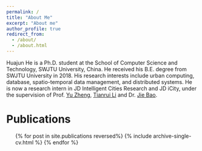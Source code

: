 ```yaml
---
permalink: /
title: "About Me"
excerpt: "About me"
author_profile: true
redirect_from: 
  - /about/
  - /about.html
---
```


Huajun He is a Ph.D. student at the School of Computer Science and Technology, SWJTU University, China. He received his B.E. degree from SWJTU University in 2018. His research interests include urban computing, database, spatio-temporal data management, and distributed systems. He is now a research intern in JD Intelligent Cities Research and JD iCity, under the supervision of Prof. [Yu Zheng](http://urban-computing.com/yuzheng), [Tianrui Li](https://faculty.swjtu.edu.cn/litianrui/en/index.htm) and Dr. [Jie Bao](https://jie-bao.org).

Publications
======
  <ol>{% for post in site.publications reversed%}
    {% include archive-single-cv.html %}
  {% endfor %}</ol>
  
